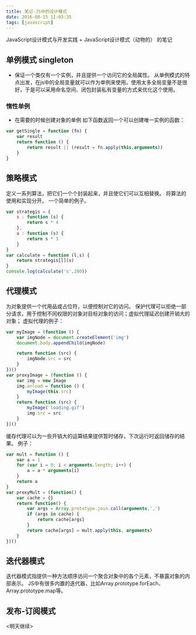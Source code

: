 ```yaml
---
title: 笔记-JS中的设计模式
date: 2016-08-15 11:03:35
tags: [javascript]
---
```

JavaScript设计模式与开发实践 + JavaScript设计模式（动物的） 的笔记

## 单例模式 singleton
- 保证一个类仅有一个实例，并且提供一个访问它的全局属性。
从单例模式的特点出发，在js中的全局变量就可以作为单例来使用。使用太多全局变量不是很好，于是可以采用命名空间、闭包封装私有变量的方式来优化这个使用。

### 惰性单例
- 在需要的时候创建对象的单例
如下函数返回一个可以创建唯一实例的函数：
```js
var getSingle = function (fn) {
	var result
	return function () {
		return result || (result = fn.apply(this,arguments))
	}
}
```
<!--more-->

## 策略模式
定义一系列算法，把它们一个个封装起来，并且使它们可以互相替换。
将算法的使用和实现分开。
一个简单的例子。
```js
var strategis = {
	s : function (s) {
		return s * 4
	},
	a : function (s) {
		return s * 3
	}
}
var calculate = function (l,s) {
	return strategis[l](s)
}
console.log(calculate('s',200))
```

## 代理模式
为对象提供一个代用品或占位符，以便控制对它的访问。
保护代理可以拒绝一部分请求，用于控制不同权限的对象对目标对象的访问；虚拟代理延迟创建开销大的对象；
虚拟代理的例子：
```js
var myImage = (function () {
	var imgNode = document.createElement('img')
	document.body.appendChild(imgNode)

	return function (src) {
		imgNode.src = src
	}
})()
var proxyImage = (function () {
	var img = new Image
	img.onload = function () {
		myImage(this.src)
	}
	return function (src) {
		myImage('loading.gif')
		img.src = src
	}
})()
```
缓存代理可以为一些开销大的运算结果提供暂时储存，下次运行时返回储存的结果。
例子：
```js
var mult = function () {
	var a = 1
	for (var i = 0; i < arguments.length; i++) {
		a = a * arguments[i]
	}
	return a
}
var proxyMult = (function() {
	var cache = {}
	return function() {
		var args = Array.prototype.join.call(arguments,',')
		if (args in cache) {
			return cache[args]
		}
		return cache[args] = mult.apply(this, arguments)
	}
})()
```
## 迭代器模式
迭代器模式指提供一种方法顺序访问一个聚合对象中的各个元素，不暴露对象的内部表示。
JS中有很多内置的迭代器，比如Array.prototype.forEach、Array.prototype.map等。

## 发布-订阅模式

<明天继续>